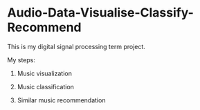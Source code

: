 # Audio-Data-Visualise-Classify-Recommend
This is my digital signal processing term project.

My steps:
1) Music visualization

2) Music classification

3) Similar music recommendation
